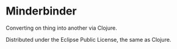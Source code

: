 # Minderbinder

Converting on thing into another via Clojure.


Distributed under the Eclipse Public License, the same as Clojure.
